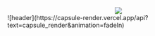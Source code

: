 <div align="center">
  <img src="https://capsule-render.vercel.app/api?type=venom&color=0:FF69B4,100:FA7000&height=300&section=header&text=Hellow%20SEOJIN%20World!&animation=twinkling1.6s&fontSize=70&stroke=FA7000" />
</div>
![header](https://capsule-render.vercel.app/api?text=capsule_render&animation=fadeIn)
